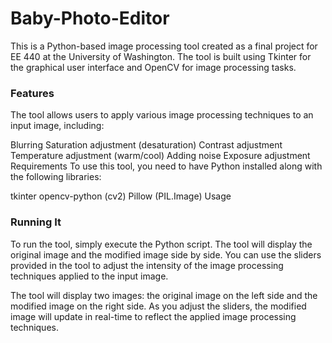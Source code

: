 # Baby-Photo-Editor

This is a Python-based image processing tool created as a final project for EE 440 at the University of Washington. The tool is built using Tkinter for the graphical user interface and OpenCV for image processing tasks.

### Features
The tool allows users to apply various image processing techniques to an input image, including:

Blurring
Saturation adjustment (desaturation)
Contrast adjustment
Temperature adjustment (warm/cool)
Adding noise
Exposure adjustment
Requirements
To use this tool, you need to have Python installed along with the following libraries:

tkinter
opencv-python (cv2)
Pillow (PIL.Image)
Usage

### Running It
To run the tool, simply execute the Python script. The tool will display the original image and the modified image side by side. You can use the sliders provided in the tool to adjust the intensity of the image processing techniques applied to the input image.

The tool will display two images: the original image on the left side and the modified image on the right side. As you adjust the sliders, the modified image will update in real-time to reflect the applied image processing techniques.